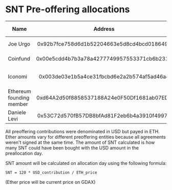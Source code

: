# SNT Pre-offering allocations

| Name     |                   Address                 |  USD  |  Ether  |     SNT    | Ether TX | SNT TX | Agreement SHA256                                                 |
|----------|:------------------------------------------:|:-------:| :-------:|:----------:|:----:|:----:|------------------------------------------------------------------|
| Joe Urgo | 0x92b7fce758d6d1b52204663e5d8cd4bcd018649e | 10,000 USD | 208 ETH |  | [0x4026...](https://etherscan.io/tx/0x402633b9986823b5abe2d70c545e69a708f81b479d3b1027a40c50c4bb1ce97e) | |d3a3522184479e42685b9a9609c3d3ee6a04e9f3f528447377b40d550b43074e |
| Coinfund | 0x00e5cdd4b7b3a78a4277749957553371cb6b2310 | 40,000 USD | 804.83 ETH | | [0x140d...](https://etherscan.io/tx/0x140d94fe2ad7a79c198a4391b1a3c893547d06db4f42e45c2a5740ac8c85e4ea)   | |e7f2460eaf66c43db4ca63321c3ba8f95c0ee00892b37d0947ee760eb3a9bf76                                                                 |
| Iconomi | 0x003de03e1b5a4ce31fbcbd6e2a2b574af5ad46a4 | 40,000 USD | 833 ETH | | [0x1bff...](https://etherscan.io/tx/0x1bfffbe6bbbe90aa2064960ffd7ff3e7c8b7e5c4cdf188afaf751170dec61347) + [0x35be...](https://etherscan.io/tx/0x35be124ded7dad6935aab071e0dc59021ab6dc2ae254bfa1798e884531ed79e6) | |18d9d77042b87f798efcc2e7e4ec9a4c5ed66339ea3a249667b143cdfc7c8243                                                                 |
| Ethereum founding member | 0xd64A2d50f8858537188A24e0F50Df1681ab07ED7 | 10,000 USD | 208 ETH | | [0x3327...](https://etherscan.io/tx/0x3327962eea26e950a7ed8aa18defd0ae60851295a8ac826e07629c9790ac50cf)   | |
| Daniele Levi | 0x53C72d570fB57DB8bfAd81F2eb6b4a3910f49976 | 10,000 USD | Fiat | | Fiat  | |


All preoffering contributions were denominated in USD but payed in ETH. Ether amounts vary for different preoffering entities because all agreements weren't signed at the same time. The amount of SNT calculated is how many SNT could have been bought with the USD amount in the preallocation day.

SNT amount will be calculated on allocation day using the following formula:

`SNT = 120 * USD_contribution / ETH_price`

(Ether price will be current price on GDAX)
